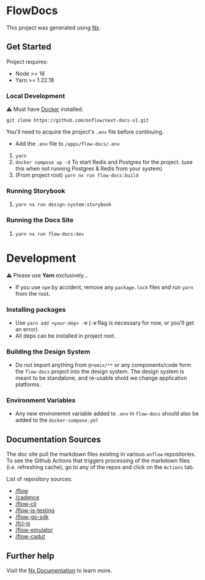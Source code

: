 

# FlowDocs

This project was generated using [Nx](https://nx.dev).

## Get Started

Project requires: 
- Node >= 16
- Yarn >= 1.22.18

### Local Development

⚠️ Must have [Docker](https://docs.docker.com/get-docker/) installed.

```
git clone https://github.com/onflow/next-docs-v1.git
```

You'll need to acquire the project's `.env` file before continuing. 
- Add the `.env` file to `/apps/flow-docs/.env`


1) `yarn`
4) `docker compose up -d` To start Redis and Postgres for the project. (use this when not running Postgres & Redis from your system)
6) (From project root) `yarn nx run flow-docs:build`


### Running Storybook

1) `yarn nx run design-system:storybook`

### Running the Docs Site

1) `yarn nx run flow-docs:dev`  


# Development

⚠️ Please use **Yarn** exclusively...
- If you use `npm` by accident, remove any `package.lock` files and run `yarn` from the root.

### Installing packages

- Use `yarn add <your-dep> -W` (`-W` flag is necessary for now, or you'll get an error).
- All deps can be installed in project root.

### Building the Design System

- Do not import anything from `@remix/**` or any components/code form the `flow-docs` project into the design system. The design system is meant to be standalone, and re-usable shold we change application platforms.

### Environment Variables

- Any new environemnt variable added to `.env` in `flow-docs` should also be added to the `docker-compose.yml`

## Documentation Sources
The doc site pull the markdown files existing in various `onflow` repositories. To see the Github Actions that triggers processing of the markdown files (i.e. refreshing cache), go to any of the repos and click on the `Actions` tab.

List of repository sources:
- [/flow](https://github.com/onflow/flow)
- [/cadence](https://github.com/onflow/cadence)
- [/flow-cli](https://github.com/onflow/flow-cli)
- [/flow-js-testing](https://github.com/onflow/flow-js-testing)
- [/flow-go-sdk](https://github.com/onflow/flow-go-sdk)
- [/fcl-js](https://github.com/onflow/fcl-js)
- [/flow-emulator](https://github.com/onflow/flow-emulator)
- [/flow-cadut](https://github.com/onflow/flow-cadut)

## Further help

Visit the [Nx Documentation](https://nx.dev) to learn more.

